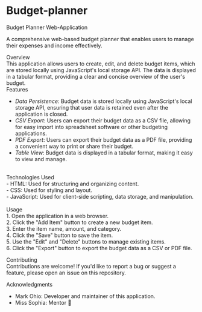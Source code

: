 # Budget-planner
Budget Planner Web-Application <br>

A comprehensive web-based budget planner that enables users to manage their expenses and income effectively.<br>

Overview<br>
This application allows users to create, edit, and delete budget items, which are stored locally using JavaScript's local storage API. The data is displayed in a tabular format, providing a clear and concise overview of the user's budget.
<br>
Features<br>
- *Data Persistence*: Budget data is stored locally using JavaScript's local storage API, ensuring that user data is retained even after the application is closed.<br>
- *CSV Export*: Users can export their budget data as a CSV file, allowing for easy import into spreadsheet software or other budgeting applications.<br>
- *PDF Export*: Users can export their budget data as a PDF file, providing a convenient way to print or share their budget.<br>
- *Table View*: Budget data is displayed in a tabular format, making it easy to view and manage.
<br>
Technologies Used<br>
- HTML: Used for structuring and organizing content.<br>
- CSS: Used for styling and layout.<br>
- JavaScript: Used for client-side scripting, data storage, and manipulation.<br>
<br>
Usage<br>
1. Open the application in a web browser.<br>
2. Click the "Add Item" button to create a new budget item.<br>
3. Enter the item name, amount, and category.<br>
4. Click the "Save" button to save the item.<br>
5. Use the "Edit" and "Delete" buttons to manage existing items.<br>
6. Click the "Export" button to export the budget data as a CSV or PDF file.<br>

Contributing<br>
Contributions are welcome! If you'd like to report a bug or suggest a feature, please open an issue on this repository.<br>

Acknowledgments<br>
- Mark Ohio: Developer and maintainer of this application.
- Miss Sophia: Mentor 🤲
